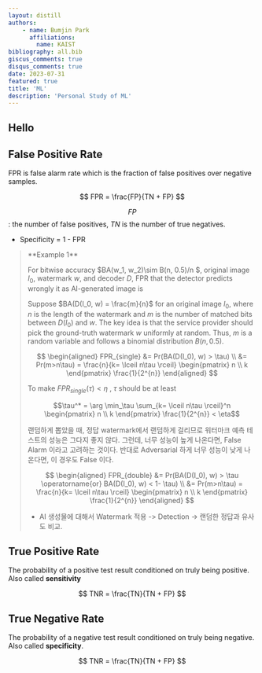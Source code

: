 ```yaml
---
layout: distill
authors: 
    - name: Bumjin Park
      affiliations:
        name: KAIST
bibliography: all.bib
giscus_comments: true
disqus_comments: true
date: 2023-07-31
featured: true
title: 'ML'
description: 'Personal Study of ML'
---
```




## Hello



## False Positive Rate 



<div markdown="1">

FPR is false alarm rate which is the fraction of false positives over negative samples. 



$$
FPR = \frac{FP}{TN + FP}
$$

$$FP$$ : the number of false positives, $TN$ is the number of true negatives. 

* Specificity =  1 - FPR 

<Blockquote markdown="1">
**Example 1** <d-cite key="jiang2023evading"/> <br>

For bitwise accuracy $BA(w_1, w_2)\sim B(n, 0.5)/n $, original image $I_0$, watermark $w$, and decoder $D$, FPR that the detector predicts wrongly it as AI-generated image is 

Suppose $BA(D(I_0, w) = \frac{m}{n}$ for an original image $I_0$, where $n$ is the length of the watermark and $m$ is the number of matched bits between $D(I_0)$ and $w$. The key idea is that the service provider should pick the ground-truth watermark $w$ uniformly at random. Thus, $m$ is a random variable and follows a binomial distribution $B(n, 0.5)$. 

$$
\begin{aligned}
FPR_{single} &=  Pr(BA(D(I_0), w) > \tau)   \\ 
    &=  Pr(m>n\tau) = \frac{n}{k= \lceil n\tau \rceil} \begin{pmatrix} n \\ k \end{pmatrix} \frac{1}{2^{n}}
\end{aligned}
$$


To make $FPR_{single}(\tau) <  \eta$ , $\tau$ should be at least 

$$\tau^* = \arg \min_\tau \sum_{k= \lceil n\tau \rceil}^n \begin{pmatrix} n \\ k \end{pmatrix} \frac{1}{2^{n}} < \eta$$ 

랜덤하게 뽑았을 때, 정답 watermark에서 랜덤하게 걸리므로 워터마크 예측 테스트의 성능은 그다지 좋지 않다. 
그런데, 너무 성능이 높게 나온다면, False Alarm 이라고 고려하는 것이다. 반대로 Adversarial 하게 너무 성능이 낮게 나온다면, 이 경우도 False 이다. 

$$
\begin{aligned}
FPR_{double} &=  Pr(BA(D(I_0), w) > \tau \operatorname{or} BA(D(I_0), w) < 1- \tau)   \\ 
    &=  Pr(m>n\tau) = \frac{n}{k= \lceil n\tau \rceil} \begin{pmatrix} n \\ k \end{pmatrix} \frac{1}{2^{n}}
\end{aligned}
$$

* AI 생성물에 대해서 Watermark 적용 -> Detection -> 랜덤한 정답과 유사도 비교. 

</Blockquote>

</div>

## True Positive Rate

The probability of a positive test result conditioned on truly being positive. Also called **sensitivity** 


$$ 
TNR = \frac{TN}{TN + FP}
$$ 

## True Negative Rate 


The probability of a negative test result conditioned on truly being negative. Also called **specificity**. 


$$ 
TNR = \frac{TN}{TN + FP}
$$ 